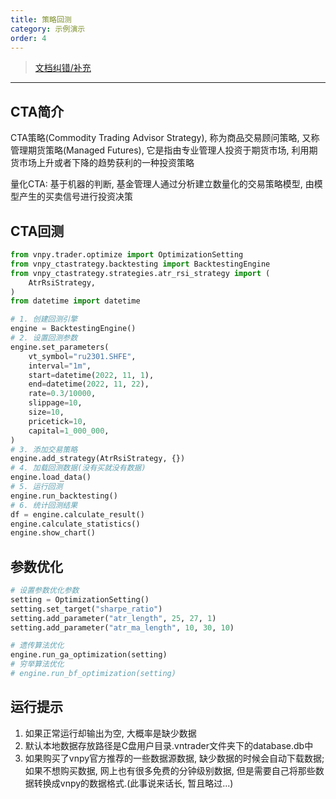 ```yaml
---
title: 策略回测
category: 示例演示
order: 4
---
```


> [文档纠错/补充](https://github.com/dumengru/docs_vnpy/tree/master/docs/_docs)

---

## CTA简介
CTA策略(Commodity Trading Advisor Strategy), 称为商品交易顾问策略, 又称管理期货策略(Managed Futures), 它是指由专业管理人投资于期货市场, 利用期货市场上升或者下降的趋势获利的一种投资策略

量化CTA: 基于机器的判断, 基金管理人通过分析建立数量化的交易策略模型, 由模型产生的买卖信号进行投资决策

## CTA回测
```python
from vnpy.trader.optimize import OptimizationSetting
from vnpy_ctastrategy.backtesting import BacktestingEngine
from vnpy_ctastrategy.strategies.atr_rsi_strategy import (
    AtrRsiStrategy,
)
from datetime import datetime

# 1. 创建回测引擎
engine = BacktestingEngine()
# 2. 设置回测参数
engine.set_parameters(
    vt_symbol="ru2301.SHFE",
    interval="1m",
    start=datetime(2022, 11, 1),
    end=datetime(2022, 11, 22),
    rate=0.3/10000,
    slippage=10,
    size=10,
    pricetick=10,
    capital=1_000_000,
)
# 3. 添加交易策略
engine.add_strategy(AtrRsiStrategy, {})
# 4. 加载回测数据(没有买就没有数据)
engine.load_data()
# 5. 运行回测
engine.run_backtesting()
# 6. 统计回测结果
df = engine.calculate_result()
engine.calculate_statistics()
engine.show_chart()

```

## 参数优化
```python
# 设置参数优化参数
setting = OptimizationSetting()
setting.set_target("sharpe_ratio")
setting.add_parameter("atr_length", 25, 27, 1)
setting.add_parameter("atr_ma_length", 10, 30, 10)

# 遗传算法优化
engine.run_ga_optimization(setting)
# 穷举算法优化
# engine.run_bf_optimization(setting)
```


## 运行提示

1. 如果正常运行却输出为空, 大概率是缺少数据
2. 默认本地数据存放路径是C盘用户目录.vntrader文件夹下的database.db中
3. 如果购买了vnpy官方推荐的一些数据源数据, 缺少数据的时候会自动下载数据; 如果不想购买数据, 网上也有很多免费的分钟级别数据, 但是需要自己将那些数据转换成vnpy的数据格式.(此事说来话长, 暂且略过...)
